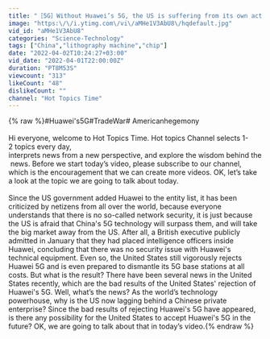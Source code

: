 ```yaml
---
title: "［5G］Without Huawei’s 5G, the US is suffering from its own actions｜Trade War｜6G"
image: "https:\/\/i.ytimg.com\/vi\/aMHe1V3AbU8\/hqdefault.jpg"
vid_id: "aMHe1V3AbU8"
categories: "Science-Technology"
tags: ["China","lithography machine","chip"]
date: "2022-04-02T10:24:27+03:00"
vid_date: "2022-04-01T22:00:00Z"
duration: "PT8M53S"
viewcount: "313"
likeCount: "48"
dislikeCount: ""
channel: "Hot Topics Time"
---
```

{% raw %}#Huawei's5G#TradeWar# Americanhegemony<br /><br />Hi everyone, welcome to Hot Topics Time. Hot topics Channel selects 1-2 topics every day, interprets news from a new perspective, and explore the wisdom behind the news. Before we start today’s video, please subscribe to our channel, which is the encouragement that we can create more videos. OK, let’s take a look at the topic we are going to talk about today.  <br /><br />Since the US government added Huawei to the entity list, it has been criticized by netizens from all over the world, because everyone understands that there is no so-called network security, it is just because the US is afraid that China's 5G technology will surpass them, and will take the big market away from the US. After all, a British executive publicly admitted in January that they had placed intelligence officers inside Huawei, concluding that there was no security issue with Huawei's technical equipment. Even so, the United States still vigorously rejects Huawei 5G and is even prepared to dismantle its 5G base stations at all costs. But what is the result? There have been several news in the United States recently, which are the bad results of the United States' rejection of Huawei's 5G. Well, what’s the news? As the world’s technology powerhouse, why is the US now lagging behind a Chinese private enterprise? Since the bad results of rejecting Huawei's 5G have appeared, is there any possibility for the United States to accept Huawei's 5G in the future? OK, we are going to talk about that in today’s video.{% endraw %}
